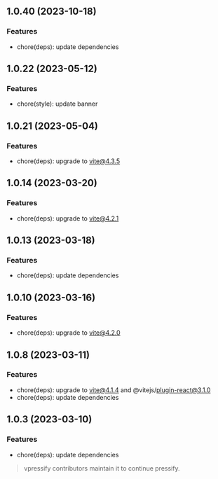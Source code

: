 ## 1.0.40 (2023-10-18)

### Features

- chore(deps): update dependencies

## 1.0.22 (2023-05-12)

### Features

- chore(style): update banner

## 1.0.21 (2023-05-04)

### Features

- chore(deps): upgrade to vite@4.3.5

## 1.0.14 (2023-03-20)

### Features

- chore(deps): upgrade to vite@4.2.1

## 1.0.13 (2023-03-18)

### Features

- chore(deps): update dependencies

## 1.0.10 (2023-03-16)

### Features

- chore(deps): upgrade to vite@4.2.0

## 1.0.8 (2023-03-11)

### Features

- chore(deps): upgrade to vite@4.1.4 and @vitejs/plugin-react@3.1.0
- chore(deps): update dependencies

## 1.0.3 (2023-03-10)

### Features

- chore(deps): update dependencies

> vpressify contributors maintain it to continue pressify.
